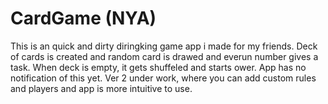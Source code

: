# CardGame (NYA)

This is an quick and dirty diringking game app i made for my friends.
Deck of cards is created and random card is drawed and everun number gives a task. 
When deck is empty, it gets shuffeled and starts ower. App has no notification of this yet.
Ver 2 under work, where you can add custom rules and players and app is more intuitive to use.

